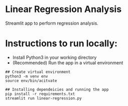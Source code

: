 # Linear Regression Analysis
Streamlit app to perform regression analysis.

# Instructions to run locally:

* Install Python3 in your working directory
* (Recommended) Run the app in a virtual environment 

```python3
## Create virtual environment
python3 -m venv env
source env/bin/acitvate

## Installing dependeicies and running the app
pip install -r requirements.txt
streamlit run linear-regression.py

